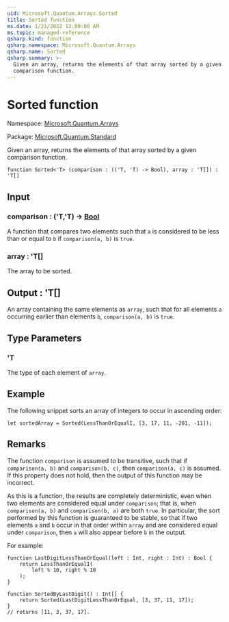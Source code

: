 ```yaml
---
uid: Microsoft.Quantum.Arrays.Sorted
title: Sorted function
ms.date: 1/21/2022 12:00:00 AM
ms.topic: managed-reference
qsharp.kind: function
qsharp.namespace: Microsoft.Quantum.Arrays
qsharp.name: Sorted
qsharp.summary: >-
  Given an array, returns the elements of that array sorted by a given
  comparison function.
---
```


# Sorted function

Namespace: [Microsoft.Quantum.Arrays](xref:Microsoft.Quantum.Arrays)

Package: [Microsoft.Quantum.Standard](https://nuget.org/packages/Microsoft.Quantum.Standard)


Given an array, returns the elements of that array sorted by a givencomparison function.

```qsharp
function Sorted<'T> (comparison : (('T, 'T) -> Bool), array : 'T[]) : 'T[]
```


## Input

### comparison : ('T,'T) -> [Bool](xref:microsoft.quantum.qsharp.valueliterals#bool-literals)

A function that compares two elements such that `a` is considered tobe less than or equal to `b` if `comparison(a, b)` is `true`.


### array : 'T[]

The array to be sorted.



## Output : 'T[]

An array containing the same elements as `array`, such that for allelements `a` occurring earlier than elements `b`, `comparison(a, b)`is `true`.

## Type Parameters

### 'T

The type of each element of `array`.

## Example

The following snippet sorts an array of integers to occur in ascendingorder:```qsharplet sortedArray = Sorted(LessThanOrEqualI, [3, 17, 11, -201, -11]);```

## Remarks

The function `comparison` is assumed to be transitive, such thatif `comparison(a, b)` and `comparison(b, c)`, then `comparison(a, c)`is assumed. If this property does not hold, then the output of thisfunction may be incorrect.As this is a function, the results are completely deterministic, evenwhen two elements are considered equal under `comparison`;that is, when `comparison(a, b)` and `comparison(b, a)` are both `true`.In particular, the sort performed by this function is guaranteed to bestable, so that if two elements `a` and `b` occur in that order within`array` and are considered equal under `comparison`, then `a` will alsoappear before `b` in the output.For example:```qsharpfunction LastDigitLessThanOrEqual(left : Int, right : Int) : Bool {    return LessThanOrEqualI(        left % 10, right % 10    );}function SortedByLastDigit() : Int[] {    return Sorted(LastDigitLessThanOrEqual, [3, 37, 11, 17]);}// returns [11, 3, 37, 17].```